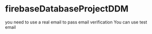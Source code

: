 # firebaseDatabaseProjectDDM

you need to use a real email to pass email verification
You can use test email
